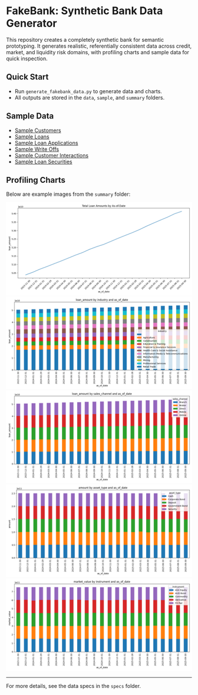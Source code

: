# FakeBank: Synthetic Bank Data Generator

This repository creates a completely synthetic bank for semantic prototyping. It generates realistic, referentially consistent data across credit, market, and liquidity risk domains, with profiling charts and sample data for quick inspection.

## Quick Start
- Run `generate_fakebank_data.py` to generate data and charts.
- All outputs are stored in the `data`, `sample`, and `summary` folders.

## Sample Data
- [Sample Customers](sample/customers_sample.csv)
- [Sample Loans](sample/loans_sample.csv)
- [Sample Loan Applications](sample/loan_applications_sample.csv)
- [Sample Write Offs](sample/write_offs_sample.csv)
- [Sample Customer Interactions](sample/customer_interactions_sample.csv)
- [Sample Loan Securities](sample/loan_securities_sample.csv)

## Profiling Charts
Below are example images from the `summary` folder:

![Total Loan Amounts by Date](summary/total_loan_amounts_by_date.png)
![Stacked Loan Amounts by Industry](summary/loans_by_industry_stacked.png)
![Stacked Loan Amounts by Channel](summary/loans_by_channel_stacked.png)
![Liquidity by Asset Type](summary/liquidity_by_asset_type_stacked.png)
![Market by Instrument](summary/market_by_instrument_stacked.png)

---

For more details, see the data specs in the `specs` folder.
